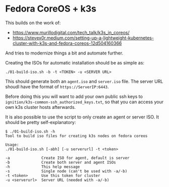 # Fedora CoreOS + k3s

This builds on the work of:
- https://www.murillodigital.com/tech_talk/k3s_in_coreos/
- https://stevex0r.medium.com/setting-up-a-lightweight-kubernetes-cluster-with-k3s-and-fedora-coreos-12d504160366

And tries to modernize things a bit and automate further.

Creating the ISOs for automatic installation should be as simple as:
```
./01-build-iso.sh -b -t <TOKEN> -u <SERVER URL>
```
This should generate both an `agent.iso` and `server.iso` file. The server URL shoudl have the format of `https://ServerIP:6443`.

Before doing this you will want to add your own public ssh keys to `ignition/k3s-common-ssh_authorized_keys.txt`, so that you can access your own k3s cluster hosts afterwards.

It is also possible to use the script to only create an agent or server ISO. It should be pretty self-explanatory:

```
$ ./01-build-iso.sh -h
Tool to build iso files for creating k3s nodes on fedora coreos

Usage:
./01-build-iso.sh [-abh] [-u serverurl] -t <token>

-a              Create ISO for agent, default is server
-b              Create both server and agent ISOs
-h              This help message
-s              Single node (can't be used with -a/-b)
-t <token>      Use this token for cluster
-u <serverurl>  Server URL (needed with -a/-b)
```

